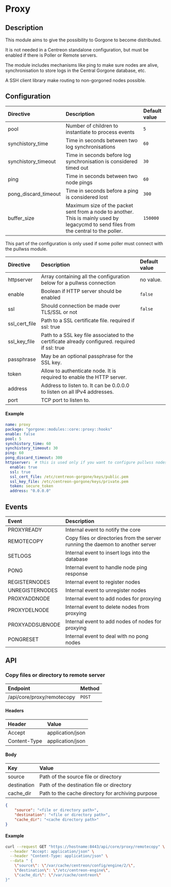 # Proxy

## Description

This module aims to give the possibility to Gorgone to become distributed.

It is not needed in a Centreon standalone configuration, but must be enabled if there is Poller or Remote servers.

The module includes mechanisms like ping to make sure nodes are alive, synchronisation to store logs in the Central Gorgone database, etc.

A SSH client library make routing to non-gorgoned nodes possible.

## Configuration

| Directive            | Description                                                                                                                        | Default value |
|:---------------------|:-----------------------------------------------------------------------------------------------------------------------------------|:--------------|
| pool                 | Number of children to instantiate to process events                                                                                | `5`           |
| synchistory_time     | Time in seconds between two log synchronisations                                                                                   | `60`          |
| synchistory_timeout  | Time in seconds before log synchronisation is considered timed out                                                                 | `30`          |
| ping                 | Time in seconds between two node pings                                                                                             | `60`          |
| pong_discard_timeout | Time in seconds before a ping is considered lost                                                                                   | `300`         |
| buffer_size          | Maximum size of the packet sent from a node to another. This is mainly used by legacycmd to send files from the central to the poller. | `150000`      |


This part of the configuration is only used if some poller must connect with the pullwss module.

| Directive     | Description                                                                                    | Default value |
|:--------------|:-----------------------------------------------------------------------------------------------|:--------------|
| httpserver    | Array containing all the configuration below for a pullwss connection                          | no value.     |
| enable        | Boolean if HTTP server should be enabled                                                       | `false`       |
| ssl           | Should connection be made over TLS/SSL or not                                                  | `false`       |
| ssl_cert_file | Path to a SSL certificate file. required if ssl: true                                          |               |
| ssl_key_file  | Path to a SSL key file associated to the certificate already configured. required if ssl: true |               |
| passphrase    | May be an optional passphrase for the SSL key.                                                 |               |
| token         | Allow to authenticate node. It is required to enable the HTTP server.                          |               |
| address       | Address to listen to. It can be 0.0.0.0 to listen on all IPv4 addresses.                       |               |
| port          | TCP port to listen to.                                                                         |               |


#### Example

```yaml
name: proxy
package: "gorgone::modules::core::proxy::hooks"
enable: false
pool: 5
synchistory_time: 60
synchistory_timeout: 30
ping: 60
pong_discard_timeout: 300
httpserver:  # this is used only if you want to configure pullwss nodes. to make it work you have to add the register module and configure a configuration file for it.
  enable: true
  ssl: true
  ssl_cert_file: /etc/centreon-gorgone/keys/public.pem
  ssl_key_file: /etc/centreon-gorgone/keys/private.pem
  token: secure_token
  address: "0.0.0.0"
```

## Events

| Event           | Description                                                                    |
|:----------------|:-------------------------------------------------------------------------------|
| PROXYREADY      | Internal event to notify the core                                              |
| REMOTECOPY      | Copy files or directories from the server running the daemon to another server |
| SETLOGS         | Internal event to insert logs into the database                                |
| PONG            | Internal event to handle node ping response                                    |
| REGISTERNODES   | Internal event to register nodes                                               |
| UNREGISTERNODES | Internal event to unregister nodes                                             |
| PROXYADDNODE    | Internal event to add nodes for proxying                                       |
| PROXYDELNODE    | Internal event to delete nodes from proxying                                   |
| PROXYADDSUBNODE | Internal event to add nodes of nodes for proxying                              |
| PONGRESET       | Internal event to deal with no pong nodes                                      |

## API

### Copy files or directory to remote server

| Endpoint                   | Method |
|:---------------------------|:-------|
| /api/core/proxy/remotecopy | `POST` |

#### Headers

| Header       | Value            |
|:-------------|:-----------------|
| Accept       | application/json |
| Content-Type | application/json |

#### Body

| Key         | Value                                             |
|:------------|:--------------------------------------------------|
| source      | Path of the source file or directory              |
| destination | Path of the destination file or directory         |
| cache_dir   | Path to the cache directory for archiving purpose |

```json
{
    "source": "<file or directory path>",
    "destination": "<file or directory path>",
    "cache_dir": "<cache directory path>"
}
```

#### Example

```bash
curl --request GET "https://hostname:8443/api/core/proxy/remotecopy" \
  --header "Accept: application/json" \
  --header "Content-Type: application/json" \
  --data " {
    \"source\": \"/var/cache/centreon/config/engine/2/\",
    \"destination\": \"/etc/centreon-engine\",
    \"cache_dir\": \"/var/cache/centreon\"
}"
```
